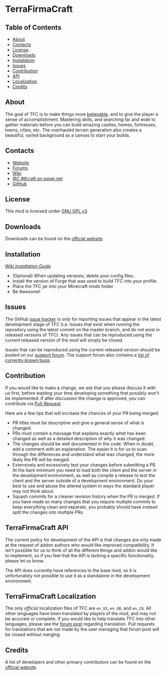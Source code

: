 TerraFirmaCraft
=======

## Table of Contents

* [About](#about)
* [Contacts](#contacts)
* [License](#license)
* [Downloads](#downloads)
* [Installation](#installation)
* [Issues](#issues)
* [Contribution](#contribution)
* [API](#terrafirmacraft-api)
* [Localization](#terrafirmacraft-localization)
* [Credits](#credits)

## About

The goal of TFC is to make things more [believable](http://terrafirmacraft.com/index.html/_/articles/believable-r64), and to give the player a sense of accomplishment. Mastering skills, and searching far and wide to gather materials before you can build amazing castles, homes, fortresses, towns, cities, etc. The overhauled terrain generation also creates a beautiful, varied background as a canvas to start your builds.

## Contacts

* [Website](http://terrafirmacraft.com/index.html)
* [Forums](http://terrafirmacraft.com/f/)
* [Wiki](http://wiki.terrafirmacraft.com/Main_Page)
* [IRC #tfcraft on esper.net](http://webchat.esper.net/?nick=tfcguest....&channels=tfcraft&prompt=1&fg_color=242424&fg_sec_color=424242&bg_color=ebebeb)
* [GitHub](https://github.com/Deadrik/TFCraft/)

## License

This mod is licensed under [GNU GPL v3](https://github.com/Deadrik/TFCraft/blob/master/license.txt)

## Downloads

Downloads can be found on the [official website](http://terrafirmacraft.com/download.html).
 
## Installation

*[Wiki Installation Guide](http://terrafirmacraft.com/wiki/Installation)*
* (Optional) When updating versions, delete your config files.
* Install the version of Forge that was used to build TFC into your profile.
* Place the TFC jar into your Minecraft mods folder
* Be Awesome!

## Issues

The GitHub [issue tracker](https://github.com/Deadrik/TFCraft/issues) is *only* for reporting issues that appear in the latest development stage of TFC (i.e. Issues that exist when running the repository using the latest commit on the master branch, and do not exist in released versions of TFC). Any issues that can be reproduced using the current released version of the mod will simply be closed.

Issues that can be reproduced using the current released version should be posted on our [support forum](http://terrafirmacraft.com/f/forum/11-support/). The support forum also contains a [list of currently known bugs](http://terrafirmacraft.com/f/topic/4662-).

## Contribution

If you would like to make a change, we ask that you please discuss it with us first, before wasting your time developing something that possibly won't be implemented. If after discussion the change is approved, you can contribute via [Pull-Request](https://help.github.com/articles/creating-a-pull-request).

Here are a few tips that will increase the chances of your PR being merged.

* PR titles must be descriptive and give a general sense of what is changed.
* PRs must contain a message that explains exactly *what* has been changed as well as a detailed description of *why* it was changed.
* The changes should be well documented in the code. When in doubt, add a comment with an explanation. The easier it is for us to scan through the differences and understand what was changed, the more likely the PR will be merged.
* Extensively and excessively test your changes before submitting a PR. At the bare minimum you need to load both the client and the server in the development environment, as well as compile a release to test the client and the server outside of a development environment. Do your best to use and abuse the altered system in ways the standard player may not think about.
* Squash commits for a cleaner revision history when the PR is merged. If you have made so many changes that you require multiple commits to keep everything clean and separate, you probably should have instead split the changes into multiple PRs.
 
## TerraFirmaCraft API

The current policy for development of the API is that changes are only made at the request of addon authors who would like improved compatibility. It isn't possible for us to think of all the different things and addon would like to implement, so if you feel that the API is lacking a specific functionality, please let us know.

The API does currently have references to the base mod, so it is unfortunately not possible to use it as a standalone in the development environment.

## TerraFirmaCraft Localization

The only *official* localization files of TFC are `en_US`, `en_GB`, and `en_CA`. All other languages have been translated by players of the mod, and may not be accurate or complete. If you would like to help translate TFC into other languages, please see the [forum post](http://terrafirmacraft.com/f/topic/4124-tfc-translation/) regarding translation. Pull requests for translations that are not made by the user managing that forum post will be closed without merging.

## Credits

A list of developers and other primary contributors can be found on the [official website](http://terrafirmacraft.com/credits.html).
